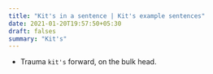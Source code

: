 ```yaml
---
title: "Kit's in a sentence | Kit's example sentences"
date: 2021-01-20T19:57:50+05:30
draft: falses
summary: "Kit's"
---
```

- Trauma `kit's` forward, on the bulk head.
                 
